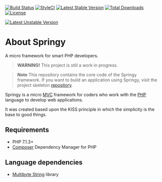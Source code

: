 [![Build Status](https://travis-ci.org/springy-framework/core.svg?branch=master)](https://travis-ci.org/springy-framework/core)
[![StyleCI](https://styleci.io/repos/166688147/shield)](https://styleci.io/repos/166688147)
[![Latest Stable Version](https://poser.pugx.org/springy-framework/core/v/stable)](https://packagist.org/packages/springy-framework/core)
[![Total Downloads](https://poser.pugx.org/springy-framework/core/downloads)](https://packagist.org/packages/springy-framework/core)
[![License](https://poser.pugx.org/springy-framework/core/license)](https://packagist.org/packages/springy-framework/core)

[![Latest Unstable Version](https://poser.pugx.org/springy-framework/core/v/unstable)](https://packagist.org/packages/springy-framework/core)

# About Springy

A micro framework for smart PHP developers.

> **WARNING!** This project is still a work in progress.

> **Note** This repository contains the core code of the Springy framework. If you want to build an application using Springy, visit the project skeleton [repository](https://github.com/springy-framework/skeleton).

Springy is a micro [MVC](https://en.wikipedia.org/wiki/Model%E2%80%93view%E2%80%93controller) framework for coders who work with the [PHP](http://www.php.net) language to develop web applications.

It was created based upon the KISS principle in which the simplicity is the base to good things.

## Requirements

-   PHP 7.1.3+
-   [Composer](https://getcomposer.org/) Dependency Manager for PHP

## Language dependencies

-   [Multibyte String](http://php.net/manual/en/intro.mbstring.php) library
